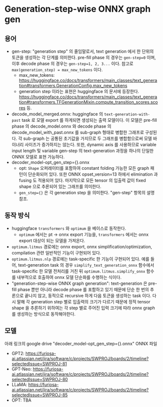 # Generation-step-wise ONNX graph gen
## 용어
- gen-step: "generation step" 의 줄임말로서, text generation 에서 한 단위의 토큰을 생성하는 각 단계를 의미한다. pre-fill phase 의 경우는 `gen-step=0` 이며, 이후 decode phase 의 경우는 `gen-step=1, 2, 3...` 이다. 참고로 `max(generation_step) = max_new_tokens` 이다. 
  - max_new_tokens: https://huggingface.co/docs/transformers/main_classes/text_generation#transformers.GenerationConfig.max_new_tokens
  - generation step 이라는 표현은 huggingface 의 문서에 등장한다. https://huggingface.co/docs/transformers/main_classes/text_generation#transformers.TFGenerationMixin.compute_transition_scores.scores 등.
- decode_model_merged.onnx: huggingface 의 `text-generation-with-past` task 로 모델 export 를 하게되면 생성되는 출력 모델이다. 이 모델은 pre-fill phase 의 decode_model.onnx 와 decode phase 의 decode_model_with_past.onnx 를 sub-graph 형태로 병합한  그래프로 구성된다. 각 sub-graph 는 공통된 초기값을 가지므로 두 그래프를 병합함으로써 모델 바이너리 사이즈가 증가하지는 않는다. 또한, dynamic axis 를 사용하므로 variable input length 및 variable gen-step 의 text-generation 과정을 하나의 단일한 ONNX 모델로 표현 가능하다.
- decoder_model-opt_gen_step={}.onnx
  - opt: `Shape` 오퍼레이터를 포함하여 constant folding 가능한 모든 graph 패턴이 단순화되어 있다. 또한 ONNX opset_version=13 하에서 elimination 과 fusing 도 적용되어 있다. 마지막으로 모든 tensor 의 입출력 값이 fixed shape 으로 추론되어 있는 그래프를 의미한다.
  - `gen_step={}` 은 각 generation step 을 의미한다. "gen-step" 항목의 설명 참조.

## 동작 방식
- huggingface `transformers` 와 `optimum` 을 베이스로 동작한다.
  - `optimum` 에서는 pt -> onnx export 기능을, `transformers` 에서는 onnx export 대상이 되는 모델을 가져온다.
- `optimum.litmus` 경로에는 onnx export, onnx simplification/optimization, compilation 관련 일반적인 기능이 구현되어 있다.
- `optimum.litmus.nlp` 경로에는 task-specific 한 기능이 구현되어 있다. 예를 들어, text-generation task 의 경우 `simplify_text_generation_onnx` 함수에서 task-specific 한 모델 전처리를 거친 뒤 `optimum.litmus.simplify_onnx` 함수를 내부적으로 호출하여 onnx 모델 단순화를 수행하는 식이다.
- "generation-step-wise ONNX graph generation": text-generation 은 pre-fill phase 뿐만 아니라 decode phase 를 포함하고 있기 때문에 단순 한 번의 추론으로 끝나지 않고, 동적으로 recursive 하게 다음 토큰을 생성하는 task 이다. 다시 말해 각 generation step 별로 입출력의 크기가 다르기 때문에 정적 tensor shape 을 추론하기 위하여는 각 step 별로 주어진 입력 크기에 따라 onnx graph 를 생성하는 방식으로 동작해야한다.

## 모델
아래 링크의 google drive "decoder_model-opt_gen_step={}.onnx" ONNX 파일
- GPT2: https://furiosa-ai.atlassian.net/jira/software/c/projects/SWPROJ/boards/2/timeline?selectedIssue=SWPROJ-81
- GPT-Neo: https://furiosa-ai.atlassian.net/jira/software/c/projects/SWPROJ/boards/2/timeline?selectedIssue=SWPROJ-80
- LLaMA: https://furiosa-ai.atlassian.net/jira/software/c/projects/SWPROJ/boards/2/timeline?selectedIssue=SWPROJ-85
- OPT: TBA

